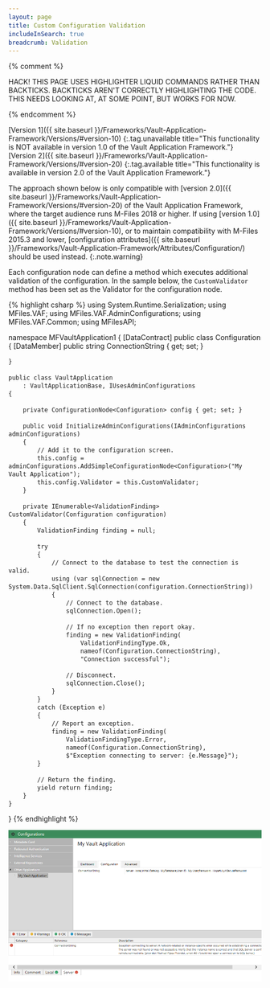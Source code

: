 ```yaml
---
layout: page
title: Custom Configuration Validation
includeInSearch: true
breadcrumb: Validation
---
```


{% comment %}

HACK!
THIS PAGE USES HIGHLIGHTER LIQUID COMMANDS RATHER THAN BACKTICKS.
BACKTICKS AREN'T CORRECTLY HIGHLIGHTING THE CODE.
THIS NEEDS LOOKING AT, AT SOME POINT, BUT WORKS FOR NOW.

{% endcomment %}

[Version 1]({{ site.baseurl }}/Frameworks/Vault-Application-Framework/Versions/#version-10)
{:.tag.unavailable title="This functionality is NOT available in version 1.0 of the Vault Application Framework."}
[Version 2]({{ site.baseurl }}/Frameworks/Vault-Application-Framework/Versions/#version-20)
{:.tag.available title="This functionality is available in version 2.0 of the Vault Application Framework."}

The approach shown below is only compatible with [version 2.0]({{ site.baseurl }}/Frameworks/Vault-Application-Framework/Versions/#version-20) of the Vault Application Framework, where the target audience runs M-Files 2018 or higher.  If using [version 1.0]({{ site.baseurl }}/Frameworks/Vault-Application-Framework/Versions/#version-10), or to maintain compatibility with M-Files 2015.3 and lower, [configuration attributes]({{ site.baseurl }}/Frameworks/Vault-Application-Framework/Attributes/Configuration/) should be used instead.
{:.note.warning}

Each configuration node can define a method which executes additional validation of the configuration.  In the sample below, the `CustomValidator` method has been set as the Validator for the configuration node.

{% highlight csharp %}
using System.Runtime.Serialization;
using MFiles.VAF;
using MFiles.VAF.AdminConfigurations;
using MFiles.VAF.Common;
using MFilesAPI;

namespace MFVaultApplication1
{
	[DataContract]
	public class Configuration
	{
		[DataMember]
		public string ConnectionString { get; set; }

	}

	public class VaultApplication
		: VaultApplicationBase, IUsesAdminConfigurations
	{

		private ConfigurationNode<Configuration> config { get; set; }

		public void InitializeAdminConfigurations(IAdminConfigurations adminConfigurations)
		{
			// Add it to the configuration screen.
			this.config = adminConfigurations.AddSimpleConfigurationNode<Configuration>("My Vault Application");
			this.config.Validator = this.CustomValidator;
		}

		private IEnumerable<ValidationFinding> CustomValidator(Configuration configuration)
		{
			ValidationFinding finding = null;

			try
			{
				// Connect to the database to test the connection is valid.
				using (var sqlConnection = new System.Data.SqlClient.SqlConnection(configuration.ConnectionString))
				{
					// Connect to the database.
					sqlConnection.Open();

					// If no exception then report okay.
					finding = new ValidationFinding(
						ValidationFindingType.Ok,
						nameof(Configuration.ConnectionString),
						"Connection successful");

					// Disconnect.
					sqlConnection.Close();
				}
			}
			catch (Exception e)
			{
				// Report an exception.
				finding = new ValidationFinding(
					ValidationFindingType.Error,
					nameof(Configuration.ConnectionString),
					$"Exception connecting to server: {e.Message}");
			}

			// Return the finding.
			yield return finding;
		}
	}
}
{% endhighlight %}

![An example of failed validation](ValidationResult.png)